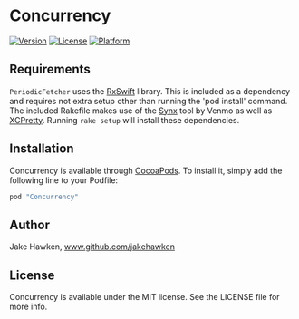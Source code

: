 # Concurrency

[![Version](https://img.shields.io/cocoapods/v/Concurrency.svg?style=flat)](http://cocoapods.org/pods/Concurrency)
[![License](https://img.shields.io/cocoapods/l/Concurrency.svg?style=flat)](http://cocoapods.org/pods/Concurrency)
[![Platform](https://img.shields.io/cocoapods/p/Concurrency.svg?style=flat)](http://cocoapods.org/pods/Concurrency)

## Requirements

`PeriodicFetcher` uses the [RxSwift](https://github.com/ReactiveX/RxSwift) library. This is included as a dependency and requires not extra setup other than running the 'pod install' command.
The included Rakefile makes use of the [Synx](https://github.com/venmo/synx) tool by Venmo as well as [XCPretty](https://github.com/supermarin/xcpretty). Running `rake setup` will install these dependencies.

## Installation

Concurrency is available through [CocoaPods](http://cocoapods.org). To install
it, simply add the following line to your Podfile:

```ruby
pod "Concurrency"
```

## Author

Jake Hawken, www.github.com/jakehawken

## License

Concurrency is available under the MIT license. See the LICENSE file for more info.
